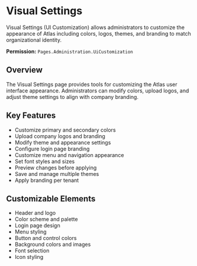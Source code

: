 # Visual Settings

Visual Settings (UI Customization) allows administrators to customize the appearance of Atlas including colors, logos, themes, and branding to match organizational identity.

**Permission:** `Pages.Administration.UiCustomization`

## Overview

The Visual Settings page provides tools for customizing the Atlas user interface appearance. Administrators can modify colors, upload logos, and adjust theme settings to align with company branding.

## Key Features

* Customize primary and secondary colors
* Upload company logos and branding
* Modify theme and appearance settings
* Configure login page branding
* Customize menu and navigation appearance
* Set font styles and sizes
* Preview changes before applying
* Save and manage multiple themes
* Apply branding per tenant

## Customizable Elements

* Header and logo
* Color scheme and palette
* Login page design
* Menu styling
* Button and control colors
* Background colors and images
* Font selection
* Icon styling

